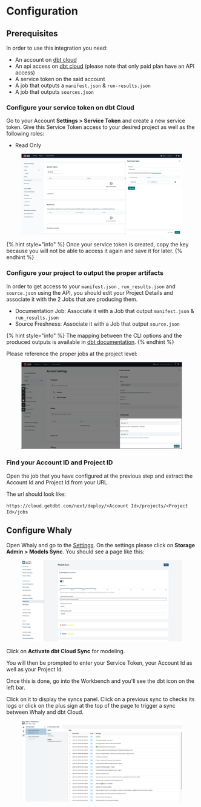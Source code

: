 # Configuration

## Prerequisites

In order to use this integration you need:

* An account on [dbt cloud](https://www.getdbt.com/)
* An api access on [dbt cloud](https://www.getdbt.com/) (please note that only paid plan have an API access)
* A service token on the said account
* A job that outputs a `manifest.json` & `run-results.json`
* A job that outputs `sources.json`&#x20;

### Configure your service token on dbt Cloud

Go to your Account **Settings > Service Token** and create a new service token. Give this Service Token access to your desired project as well as the following roles:

* Read Only

<figure><img src="../../../.gitbook/assets/image (6) (4).png" alt=""><figcaption></figcaption></figure>

{% hint style="info" %}
Once your service token is created, copy the key because you will not be able to access it again and save it for later.
{% endhint %}

### Configure your project to output the proper artifacts

In order to get access to your `manifest.json` , `run_results.json` and `source.json` using the API, you should edit your Project Details and associate it with the 2 Jobs that are producing them.

* Documentation Job: Associate it with a Job that output `manifest.json` & `run_results.json`
* Source Freshness: Associate it with a Job that output `source.json`

{% hint style="info" %}
The mapping between the CLI options and the produced outputs is available in [dbt documentation](https://docs.getdbt.com/reference/artifacts/dbt-artifacts#when-are-artifacts-produced).
{% endhint %}

Please reference the proper jobs at the project level:

<figure><img src="../../../.gitbook/assets/image (1) (3) (1).png" alt=""><figcaption></figcaption></figure>

### Find your Account ID and Project ID&#x20;

Open the job that you have configured at the previous step and extract the Account Id and Project Id from your URL.

The url should look like:

```
https://cloud.getdbt.com/next/deploy/<Account Id>/projects/<Project Id>/jobs
```

## Configure Whaly

Open Whaly and go to the [Settings](../../../workspace/settings.md). On the settings please click on **Storage Admin > Models Sync**. You should see a page like this:

<figure><img src="../../../.gitbook/assets/image (1) (5).png" alt=""><figcaption></figcaption></figure>

Click on **Activate dbt Cloud Sync** for modeling.&#x20;

You will then be prompted to enter your Service Token, your Account Id as well as your Project Id.

Once this is done, go into the Workbench and you'll see the dbt icon on the left bar.

Click on it to display the syncs panel. Click on a previous sync to checks its logs or click on the plus sign at the top of the page to trigger a sync between Whaly and dbt Cloud.

<figure><img src="../../../.gitbook/assets/image (3) (4).png" alt=""><figcaption></figcaption></figure>
